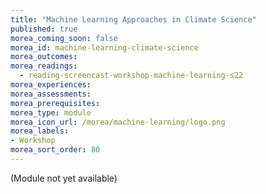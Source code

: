 ```yaml
---
title: "Machine Learning Approaches in Climate Science"
published: true
morea_coming_soon: false
morea_id: machine-learning-climate-science
morea_outcomes:
morea_readings:
  - reading-screencast-workshop-machine-learning-s22
morea_experiences:
morea_assessments:
morea_prerequisites:
morea_type: module
morea_icon_url: /morea/machine-learning/logo.png
morea_labels:
- Workshop
morea_sort_order: 80
---
```


(Module not yet available)
